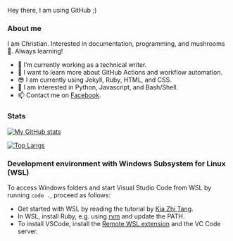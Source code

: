 Hey there, I am using GitHub ;) 

### About me

I am Christian. Interested in documentation, programming, and mushrooms :mushroom:. Always learning!

- 🔭 I’m currently working as a technical writer.
- 🌱 I want to learn more about GitHub Actions and workflow automation.
- 😎 I am currently using Jekyll, Ruby, HTML, and CSS.
- 🎩 I am interested in Python, Javascript, and Bash/Shell.
- 📫 Contact me on [Facebook](https://www.facebook.com/christian.adamini).

### Stats

[![My GitHub stats](https://github-readme-stats.vercel.app/api?username=cadamini&count_private=true)](https://github.com/anuraghazra/github-readme-stats)

[![Top Langs](https://github-readme-stats.vercel.app/api/top-langs/?username=cadamini&layout=compact)](https://github.com/anuraghazra/github-readme-stats)

### Development environment with Windows Subsystem for Linux (WSL)

To access Windows folders and start Visual Studio Code from WSL by running `code .`, proceed as follows:

- Get started with WSL by reading the tutorial by [Kia Zhi Tang](https://kiazhi.github.io/blog/Working-with-Jekyll-and-Ruby-on-Windows-for-GitHub-Pages/).
- In WSL, install Ruby, e.g. using [rvm](https://rvm.io/rvm/install) and update the PATH. 
- To install VSCode, install the [Remote WSL extension](https://code.visualstudio.com/docs/remote/wsl-tutorial) and the VC Code server.




